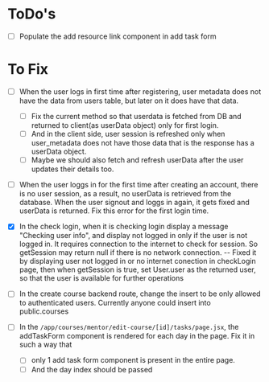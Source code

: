# ToDo's

- [ ] Populate the add resource link component in add task form

# To Fix

- [ ] When the user logs in first time after registering, user metadata does not have the data from users table, but later on it does have that data.

  - [ ] Fix the current method so that userdata is fetched from DB and returned to client(as userData object) only for first login.
  - [ ] And in the client side, user session is refreshed only when user_metadata does not have those data that is the response has a userData object.
  - [ ] Maybe we should also fetch and refresh userData after the user updates their details too.

- [ ] When the user loggs in for the first time after creating an account, there is no user session, as a result, no userData is retrieved from the database. When the user signout and loggs in again, it gets fixed and userData is returned. Fix this error for the first login time.

- [x] In the check login, when it is checking login display a message "Checking user info", and display not logged in only if the user is not logged in. It requires connection to the internet to check for session. So getSession may return null if there is no network connection.
      -- Fixed it by displaying user not logged in or no internet conection in checkLogin page, then when getSession is true, set User.user as the returned user, so that the user is available for further operations

-[ ] In the create course backend route, change the insert to be only allowed to authenticated users. Currently anyone could insert into public.courses

- [ ] In the `/app/courses/mentor/edit-course/[id]/tasks/page.jsx`, the addTaskForm component is rendered for each day in the page. Fix it in such a way that
  - [ ] only 1 add task form component is present in the entire page.
  - [ ] And the day index should be passed

